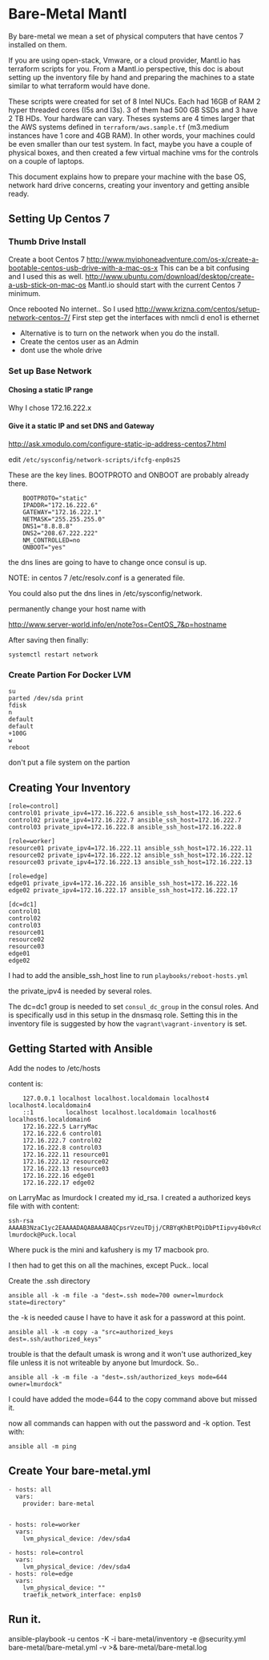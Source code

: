 # Bare-Metal Mantl

By bare-metal we mean a set of physical computers that
have centos 7 installed on them.

If you are using open-stack, Vmware, or a cloud provider, Mantl.io has terraform scripts for
you. From a Mantl.io perspective, this doc is about setting up the inventory file
by hand and preparing the machines to a state similar to what terraform would have
done.

These scripts were created for set of 8 Intel NUCs. Each had 16GB of RAM
2 hyper threaded cores (I5s and I3s).  3 of them had 500 GB SSDs and 3
have 2 TB HDs.  Your hardware can vary.  Theses systems are 4 times larger
that the AWS systems defined in `terraform/aws.sample.tf` (m3.medium
instances have 1 core and 4GB RAM).  In other words, your machines could
be even smaller than our test system.   In fact, maybe you
have a couple of physical boxes, and then created a few virtual machine vms for the controls
on a couple of laptops.

This document explains how to prepare your machine with the base OS, network
hard drive concerns, creating your inventory and getting ansible ready.

## Setting Up Centos 7

### Thumb Drive Install

Create a boot Centos 7 http://www.myiphoneadventure.com/os-x/create-a-bootable-centos-usb-drive-with-a-mac-os-x
This can be a bit confusing and I used this as well. http://www.ubuntu.com/download/desktop/create-a-usb-stick-on-mac-os
Mantl.io should start with the current Centos 7 minimum.


Once rebooted
No internet.. So I used http://www.krizna.com/centos/setup-network-centos-7/
First step get the interfaces with nmcli d
eno1 is ethernet

 * Alternative is to turn on the network when you do the install.
 * Create the centos user as an Admin
 * dont use the whole drive

### Set up Base Network

#### Chosing a static IP range

Why I chose 172.16.222.x

#### Give it a static IP and set DNS and Gateway

http://ask.xmodulo.com/configure-static-ip-address-centos7.html

edit `/etc/sysconfig/network-scripts/ifcfg-enp0s25`

These are the key lines.  BOOTPROTO and ONBOOT are probably already there.

        BOOTPROTO="static"
        IPADDR="172.16.222.6"
        GATEWAY="172.16.222.1"
        NETMASK="255.255.255.0"
        DNS1="8.8.8.8"
        DNS2="208.67.222.222"
        NM_CONTROLLED=no
        ONBOOT="yes"

the dns lines are going to have to change once consul is up.

NOTE: in centos 7 /etc/resolv.conf is a generated file.

You could also put the dns lines in /etc/sysconfig/network.

permanently change your host name with

http://www.server-world.info/en/note?os=CentOS_7&p=hostname

After saving then finally:

    systemctl restart network


### Create Partion For Docker LVM

    su
    parted /dev/sda print
    fdisk
    n
    default
    default
    +100G
    w
    reboot


don't put a file system on the partion

## Creating Your Inventory

    [role=control]
    control01 private_ipv4=172.16.222.6 ansible_ssh_host=172.16.222.6
    control02 private_ipv4=172.16.222.7 ansible_ssh_host=172.16.222.7
    control03 private_ipv4=172.16.222.8 ansible_ssh_host=172.16.222.8

    [role=worker]
    resource01 private_ipv4=172.16.222.11 ansible_ssh_host=172.16.222.11
    resource02 private_ipv4=172.16.222.12 ansible_ssh_host=172.16.222.12
    resource03 private_ipv4=172.16.222.13 ansible_ssh_host=172.16.222.13

    [role=edge]
    edge01 private_ipv4=172.16.222.16 ansible_ssh_host=172.16.222.16
    edge02 private_ipv4=172.16.222.17 ansible_ssh_host=172.16.222.17

    [dc=dc1]
    control01
    control02
    control03
    resource01
    resource02
    resource03
    edge01
    edge02

I had to add the ansible_ssh_host line to run `playbooks/reboot-hosts.yml`

the private_ipv4 is needed by several roles.

The dc=dc1 group is needed to set `consul_dc_group` in the consul roles. And is specifically usd in this setup in the
dnsmasq role.  Setting this in the inventory file is suggested by how the `vagrant\vagrant-inventory` is set.

## Getting Started with Ansible

Add the nodes to /etc/hosts

content is:

        127.0.0.1 localhost localhost.localdomain localhost4 localhost4.localdomain4
        ::1         localhost localhost.localdomain localhost6 localhost6.localdomain6
        172.16.222.5 LarryMac
        172.16.222.6 control01
        172.16.222.7 control02
        172.16.222.8 control03
        172.16.222.11 resource01
        172.16.222.12 resource02
        172.16.222.13 resource03
        172.16.222.16 edge01
        172.16.222.17 edge02

on LarryMac as lmurdock I created my id_rsa.  I created a authorized keys file with with content:

    ssh-rsa AAAAB3NzaC1yc2EAAAADAQABAAABAQCpsrVzeuTDjj/CRBYqKhBtPQiDbPtIipvy4b0vRcOZHUpaGWrWfDEm6g+PA+cwgsSx62FCGlBxuZ2Pm67sWO8yGtgQfS2sSxbfcmvEKD8HE9yex5Xqe0ABS5yCP9IfpQnNuI1Kw/tpNJ2cP+BtD836ZRrQip1Gx2lvJEOLwdzG6CER1Qb6rgMa2gbHWpgyGQLXA3UFjdC1Bfr8bW8ivUephKdL7Xy0yUzXcZDiPCb5zFWGrljwA8k4PEtebJqZPTOgLpiq+r3Uz+kEbzqS6Lr2WP0td+NFjhJQqvBJf9NifIdIjOBrqdhL1LqeZ94motSayhG0QY9dONDbbHOUzOtj lmurdock@Puck.local

Where puck is the mini and kafushery is my 17 macbook pro.

I then had to get this on all the machines, except Puck.. local

Create the .ssh directory

    ansible all -k -m file -a "dest=.ssh mode=700 owner=lmurdock state=directory"

the -k is needed cause I have to have it ask for a password at this point.

    ansible all -k -m copy -a "src=authorized_keys dest=.ssh/authorized_keys"

trouble is that the default umask is wrong and it won't use authorized_key file unless it is not writeable by anyone but lmurdock.  So..

    ansible all -k -m file -a "dest=.ssh/authorized_keys mode=644 owner=lmurdock"

I could have added the mode=644 to the copy command above but missed it.

now all commands can happen with out the password and -k option. Test with:

    ansible all -m ping


## Create Your bare-metal.yml

    - hosts: all
      vars:
        provider: bare-metal


    - hosts: role=worker
      vars:
        lvm_physical_device: /dev/sda4

    - hosts: role=control
      vars:
        lvm_physical_device: /dev/sda4
    - hosts: role=edge
      vars:
        lvm_physical_device: ""
        traefik_network_interface: enp1s0


## Run it.

ansible-playbook -u centos -K -i bare-metal/inventory -e @security.yml bare-metal/bare-metal.yml -v >& bare-metal/bare-metal.log

